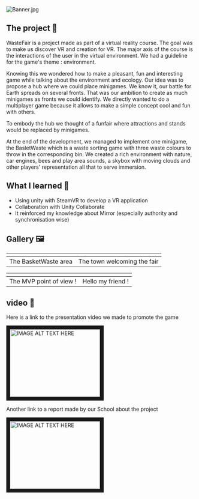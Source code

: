 <img src="Assets/Banner.png" alt="Banner.jpg"/>

## The project 🚀
WasteFair is a project made as part of a virtual reality course. The goal was to make us discover VR and creation for VR. The major axis of the course is the interactions of the user in the virtual environment. We had a guideline for the game's theme : environment.

Knowing this we wondered how to make a pleasant, fun and interesting game while talking about the environment and ecology. Our idea was to propose a hub where we could place minigames. We know it, our battle for Earth spreads on several fronts. That was our ambition to create as much minigames as fronts we could identify. We directly wanted to do a multiplayer game because it allows to make a simple concept cool and fun with others.

To embody the hub we thought of a funfair where attractions and stands would be replaced by minigames.

At the end of the development, we managed to implement one minigame, the BasletWaste which is a waste sorting game with three waste colours to throw in the corresponding bin. We created a rich environment with nature, car engines, bees and play area sounds, a skybox with moving clouds and other players' representation all that to serve immersion.

## What I learned 🌟
- Using unity with SteamVR to develop a VR application
- Collaboration with Unity Collaborate
- It reinforced my knowledge about Mirror (especially authority and synchronisation wise)

## Gallery 🖼️
|<img src="Assets/BasketWaste.png" alt="" >|<img src="Assets/Town.png" alt="" >|
:-------------------------:|:-------------------------:
|The BasketWaste area|The town welcoming the fair|

|<img src="Assets/EpicThrow.png" alt="" >|<img src="Assets/HelloFriend.png" alt="" >|
:-------------------------:|:-------------------------:
|The MVP point of view !|Hello my friend !|

## video 🎥
Here is a link to the presentation video we made to promote the game 

<a href="http://www.youtube.com/watch?feature=player_embedded&v=2pCNyiJMCFU
" target="_blank"><img src="http://img.youtube.com/vi/2pCNyiJMCFU/0.jpg" 
alt="IMAGE ALT TEXT HERE" width="240" height="180" border="10" /></a>

Another link to a report made by our School about the project

<a href="http://www.youtube.com/watch?feature=player_embedded&v=ayqZ-1bGwfU
" target="_blank"><img src="http://img.youtube.com/vi/ayqZ-1bGwfU/0.jpg" 
alt="IMAGE ALT TEXT HERE" width="240" height="180" border="10" /></a>
